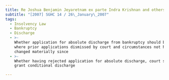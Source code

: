```yaml
---
title: Re Joshua Benjamin Jeyaretnam ex parte Indra Krishnan and others
subtitle: "[2007] SGHC 14 / 26\_January\_2007"
tags:
  - Insolvency Law
  - Bankruptcy
  - Discharge
  - >-
    Whether application for absolute discharge from bankruptcy should be allowed
    where prior applications dismissed by court and circumstances not having
    changed materially since
  - >-
    Whether having rejected application for absolute discharge, court should
    grant conditional discharge

---
```


